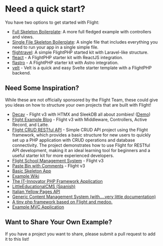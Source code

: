 # Need a quick start?

You have two options to get started with Flight:

- [Full Skeleton Boilerplate](https://github.com/flightphp/skeleton): A more full fledged example with controllers and views.
- [Single File Skeleton Boilerplate](https://github.com/flightphp/skeleton-simple): A single file that includes everything you need to run your app in a single simple file.
- [flightravel](https://github.com/fadrian06-templates/flighravel): A simple FlightPHP started kit with Laravel-like structure.
- [fleact](https://github.com/flightphp/fleact) - A FlightPHP starter kit with ReactJS integration.
- [flastro](https://github.com/flightphp/flastro) - A FlightPHP starter kit with Astro integration.
- [velt](https://github.com/flightphp/velt) - Velt is a quick and easy Svelte starter template with a FlightPHP backend. 

## Need Some Inspiration?

While these are not officially sponsored by the Flight Team, these could give you ideas on how to structure your own projects that are built with Flight!

- [Decay](https://github.com/boxybird/decay) - Flight v3 with HTMX and SleekDB all about zombies! ([Demo](https://decay.andrewrhyand.com))
- [Flight Example Blog](https://github.com/n0nag0n/flightphp-blog) - Flight v3 with Middleware, Controllers, Active Record, and Latte.
- [Flight CRUD RESTful API](https://github.com/soheilkhaledabdi/php-crud-api-flight) - Simple CRUD API project using the Flight framework, which provides a basic structure for new users to quickly set up a PHP application with CRUD operations and database connectivity. The project demonstrates how to use Flight for RESTful API development, making it an ideal learning tool for beginners and a useful starter kit for more experienced developers.
- [Flight School Management System](https://github.com/krmu/FlightPHP_School) - Flight v3
- [Paste Bin with Comments](https://github.com/n0nag0n/commie2) - Flight v3
- [Basic Skeleton App](https://github.com/markhughes/flight-skeleton)
- [Example Wiki](https://github.com/Skayo/FlightWiki)
- [The IT-Innovator PHP Framework Application](https://github.com/itinnovator/myphp-app)
- [LittleEducationalCMS (Spanish)](https://github.com/casgin/LittleEducationalCMS)
- [Italian Yellow Pages API](https://github.com/chiccomagnus/PGAPI)
- [Generic Content Management System (with....very little documentation)](https://github.com/recepuncu/cms)
- [A tiny php framework based on Flight and medoo.](https://github.com/ycrao/tinyme)
- [Example MVC Application](https://github.com/paddypei/Flight-MVC)

## Want to Share Your Own Example?

If you have a project you want to share, please submit a pull request to add it to this list!
